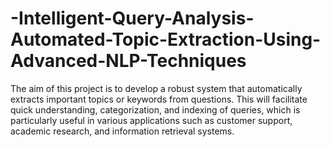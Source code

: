 # -Intelligent-Query-Analysis-Automated-Topic-Extraction-Using-Advanced-NLP-Techniques
 The aim of this project is to develop a robust system that automatically extracts important topics or keywords from questions. This will facilitate quick understanding, categorization, and indexing of queries, which is particularly useful in various applications such as customer support, academic research, and information retrieval systems.
